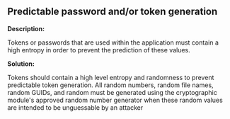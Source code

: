 
Predictable password and/or token generation
-------

**Description:**

Tokens or passwords that are used within the application must contain a high entropy in order to prevent the prediction of these values. 


**Solution:**

Tokens should contain a high level entropy and randomness to prevent predictable token generation.
All random numbers, random file names, random GUIDs, and random must be generated using the cryptographic module&#39;s approved random number generator when these random values are intended to be unguessable by an attacker
	
